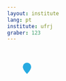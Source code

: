 ```yaml
---
layout: institute
lang: pt
institute: ufrj
graber: 123
---
```


<g id='colabs-c0' transform="translate(650 535)">
    <a href="{{site.baseurl}}{{page.dir}}{{page.name | remove: '.md'}}.html" class="">
    <svg fill="#27aae1"  stroke="#fff" stroke-width='0.3' xmlns="http://www.w3.org/2000/svg" width="100" height="100" viewBox="-20 -20 60 60">
    <path  class='pin-map' d="M8 16s6-5.686 6-10A6 6 0 0 0 2 6c0 4.314 6 10 6 10m"/>
    </svg>
    </a>
</g>